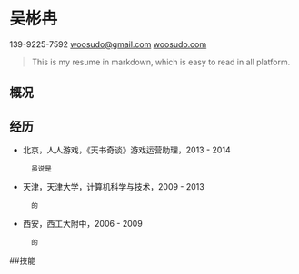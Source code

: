 # 吴彬冉

139-9225-7592    [woosudo@gmail.com](mailto:woosudo@gmail.com)    [woosudo.com](http://woosudo.com)

> This is my resume in markdown, which is easy to read in all platform.

## 概况

## 经历

- 北京，人人游戏，《天书奇谈》游戏运营助理，2013 - 2014

        虽说是
    
- 天津，天津大学，计算机科学与技术，2009 - 2013

        的

- 西安，西工大附中，2006 - 2009

        的

##技能